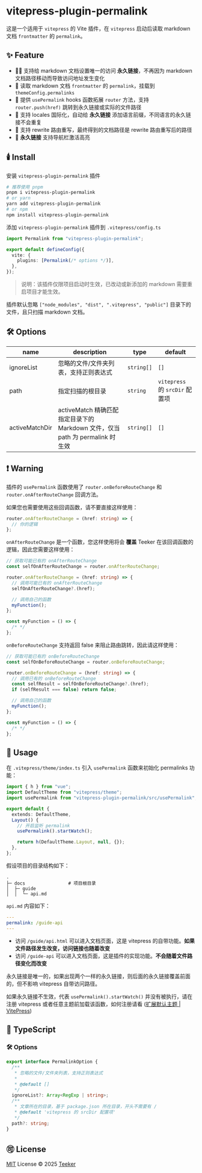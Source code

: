 # vitepress-plugin-permalink

这是一个适用于 `vitepress` 的 Vite 插件，在 `vitepress` 启动后读取 markdown 文档 `frontmatter` 的 `permalink`。

## ✨ Feature

- 🚀🚀 支持给 markdown 文档设置唯一的访问 **永久链接**，不再因为 markdown 文档路径移动而导致访问地址发生变化
- 🚀 读取 markdown 文档 `frontmatter` 的 `permalink`，挂载到 `themeConfig.permalinks`
- 🚀 提供 `usePermalink` hooks 函数拓展 `router` 方法，支持 `router.push(href)` 跳转到永久链接或实际的文件路径
- 🚀 支持 locales 国际化，自动给 **永久链接** 添加语言前缀，不同语言的永久链接不会重复
- 🚀 支持 rewrite 路由重写，最终得到的文档路径是 rewrite 路由重写后的路径
- 🚀 **永久链接** 支持导航栏激活高亮

## 🕯️ Install

安装 `vitepress-plugin-permalink` 插件

```bash
# 推荐使用 pnpm
pnpm i vitepress-plugin-permalink
# or yarn
yarn add vitepress-plugin-permalink
# or npm
npm install vitepress-plugin-permalink
```

添加 `vitepress-plugin-permalink` 插件到 `.vitepress/config.ts`

```typescript
import Permalink from "vitepress-plugin-permalink";

export default defineConfig({
  vite: {
    plugins: [Permalink(/* options */)],
  },
});
```

> 说明：该插件仅限项目启动时生效，已改动或新添加的 markdown 需要重启项目才能生效。

插件默认忽略 `["node_modules", "dist", ".vitepress", "public"]` 目录下的文件，且只扫描 markdown 文档。

## 🛠️ Options

| name           | description                                                  | type       | default                        |
| -------------- | ------------------------------------------------------------ | ---------- | ------------------------------ |
| ignoreList     | 忽略的文件/文件夹列表，支持正则表达式                        | `string[]` | `[]`                           |
| path           | 指定扫描的根目录                                             | `string`   | `vitepress` 的 `srcDir` 配置项 |
| activeMatchDir | activeMatch 精确匹配指定目录下的 Markdown 文件，仅当 path 为 permalink 时生效 | `string[]` | `[]`                           |

## ❗ Warning

插件的 `usePermalink` 函数使用了 `router.onBeforeRouteChange` 和 `router.onAfterRouteChange` 回调方法。

如果您也需要使用这些回调函数，请不要直接这样使用：

```typescript
router.onAfterRouteChange = (href: string) => {
  // 你的逻辑
};
```

`onAfterRouteChange` 是一个函数，您这样使用将会 **覆盖** Teeker 在该回调函数的逻辑，因此您需要这样使用：

```typescript
// 获取可能已有的 onAfterRouteChange
const selfOnAfterRouteChange = router.onAfterRouteChange;

router.onAfterRouteChange = (href: string) => {
  // 调用可能已有的 onAfterRouteChange
  selfOnAfterRouteChange?.(href);

  // 调用自己的函数
  myFunction();
};

const myFunction = () => {
  /* */
};
```

`onBeforeRouteChange` 支持返回 false 来阻止路由跳转，因此请这样使用：

```typescript
// 获取可能已有的 onBeforeRouteChange
const selfOnBeforeRouteChange = router.onBeforeRouteChange;

router.onBeforeRouteChange = (href: string) => {
  // 调用已有的 onBeforeRouteChange
  const selfResult = selfOnBeforeRouteChange?.(href);
  if (selfResult === false) return false;

  // 调用自己的函数
  myFunction();
};

const myFunction = () => {
  /* */
};
```

## 📖 Usage

在 `.vitepress/theme/index.ts` 引入 `usePermalink` 函数来初始化 permalinks 功能：

```typescript
import { h } from "vue";
import DefaultTheme from "vitepress/theme";
import usePermalink from "vitepress-plugin-permalink/src/usePermalink";

export default {
  extends: DefaultTheme,
  Layout() {
    // 开启监听 permalink
    usePermalink().startWatch();

    return h(DefaultTheme.Layout, null, {});
  },
};
```

假设项目的目录结构如下：

```text
.
├─ docs                # 项目根目录
│  ├─ guide
│  │  └─ api.md
```

`api.md` 内容如下：

```yaml
---
permalink: /guide-api
---
```

- 访问 `/guide/api.html` 可以进入文档页面，这是 vitepress 的自带功能。**如果文件路径发生改变，访问链接也随着改变**
- 访问 `/guide-api` 可以进入文档页面，这是插件的实现功能。**不会随着文件路径变化而改变**

永久链接是唯一的，如果出现两个一样的永久链接，则后面的永久链接覆盖前面的，但不影响 vitepress 自带访问路径。

如果永久链接不生效，代表 `usePermalink().startWatch()` 并没有被执行，请在注册 vitepress 或者任意主题前加载该函数，如何注册请看 ([扩展默认主题 | VitePress](https://vitepress.dev/zh/guide/extending-default-theme#layout-slots))

## 📘 TypeScript

### 🛠️ Options

```typescript
export interface PermalinkOption {
  /**
   * 忽略的文件/文件夹列表，支持正则表达式
   *
   * @default []
   */
  ignoreList?: Array<RegExp | string>;
  /**
   * 文章所在的目录，基于 package.json 所在目录，开头不需要有 /
   * @default 'vitepress 的 srcDir 配置项'
   */
  path?: string;
}
```

## 🉑 License

[MIT](../../LICENSE) License © 2025 [Teeker](https://github.com/Kele-Bingtang)
